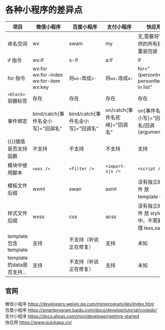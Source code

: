 # 各种小程序的差异点

| 项目                 | 微信小程序                                               | 百度小程序                        | 支付小程序                    | 快应用                                         |
| -------------------- | -------------------------------------------------------- | --------------------------------- | ----------------------------- | ---------------------------------------------- |
| 命名空间             | wx                                                       | swam                              | my                            | 无,需要将它提供的所有接口重装包装                                             |
| if 指令              | wx:if                                                    | s-if                              | a:if                          | if                                             |
| for 指令             | wx:for<br /> wx:for-index<br /> wx:for-item<br /> wx:key | 将`wx:`改成`s-`                   | 将`wx:`改成`a:`               | for="(personIndex, personItem) in list"        |
| `<block>`容器标签    | 存在                                                     | 存在                              | 存在                          | 存在                                           |
| 事件绑定             | bind/catch[事件名全小写]="回调名"                        | bind/catch[事件名全小写]="回调名" | on/catch[事件名驼峰]="回调名" | on[事件名全小写]="回调名/回调(arguments)"      |
| {{}}插值是否支持函数 | 不支持                                                   | 不支持                            | 不支持                        | 支持                                           |
| 模块中使用脚本       | `<wxs />`                                                | `<filter />`                      | `<import-sjs />`              | `<script />`                                   |
| 模板文件后缀         | wxml                                                     | swan                              | axml                          | 没有独立的文件 放 template 中                  |
| 样式文件后缀         | wxss                                                     | css                               | acss                          | 没有独立的文件 放 style 中，不需要处理 less,sass |
| template包含template       | 支持                                               |不支持（听说正在修复）                     | 支持              | 未知
| template的data是否支持...       | 支持                                               |不支持（听说正在修复）                     | 支持              | 未知



## 官网
微信小程序 https://developers.weixin.qq.com/miniprogram/dev/index.html <br />
百度小程序 https://smartprogram.baidu.com/docs/develop/tutorial/codedir/ <br />
支付小程序 https://docs.alipay.com/mini/developer/getting-started <br />
快应用 https://www.quickapp.cn/ <br />
